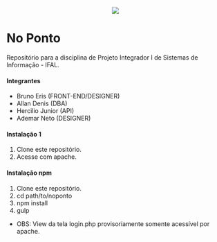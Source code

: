 <p align="center">
  <a href="#">
    <img src="http://imageshack.com/a/img901/1491/hu6edz.png">
  </a>
</p>

# No Ponto
Repositório para a disciplina de Projeto Integrador I de Sistemas de Informação - IFAL.

#### Integrantes

* Bruno Eris (FRONT-END/DESIGNER)
* Allan Denis (DBA)
* Hercilio Junior (API)
* Ademar Neto (DESIGNER)

#### Instalação 1

1. Clone este repositório.
2. Acesse com apache.

#### Instalação npm

1. Clone este repositório.
2. cd path/to/noponto
3. npm install
4. gulp


* OBS: View da tela login.php provisoriamente somente acessível por apache.

